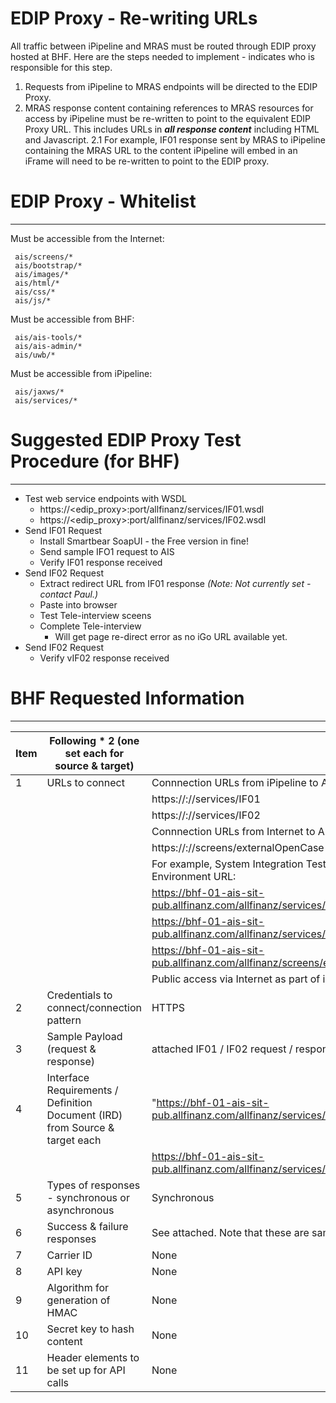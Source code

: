 # EDIP Proxy - Re-writing URLs
All traffic between iPipeline and MRAS must be routed through EDIP proxy hosted at BHF. Here are the steps needed to implement - _<responsible>_ indicates who is responsible for this step.
1. Requests from iPipeline to MRAS endpoints will be directed to the EDIP Proxy. ___<iPipeline>___ 
2. MRAS response content containing references to MRAS resources for access by iPipeline must be re-written to point to the equivalent EDIP Proxy URL. This includes URLs in **_all response content_** including HTML and Javascript. ___<Brighthouse>___
2.1 For example, IF01 response sent by MRAS to iPipeline containing the MRAS URL to the content iPipeline will embed in an iFrame will need to be re-written to point to the EDIP proxy. ___<Brighthouse>___

# EDIP Proxy - Whitelist
---
Must be accessible from the Internet:
```
 ais/screens/*
 ais/bootstrap/*
 ais/images/*
 ais/html/*
 ais/css/*
 ais/js/*
```
Must be accessible from BHF:
```
 ais/ais-tools/*
 ais/ais-admin/*
 ais/uwb/*
```
Must be accessible from iPipeline:
```
 ais/jaxws/*
 ais/services/*
```

# Suggested EDIP Proxy Test Procedure (for BHF)
----
* Test web service endpoints with WSDL
  * https://<edip_proxy>:port/allfinanz/services/IF01.wsdl
  * https://<edip_proxy>:port/allfinanz/services/IF02.wsdl
* Send IF01 Request
  * Install Smartbear SoapUI - the Free version in fine! 
  * Send sample IFO1 request to AIS 
  * Verify IF01 response received
* Send IF02 Request
  * Extract redirect URL from IF01 response _(Note: Not currently set - contact Paul.)_
  * Paste into browser
  * Test Tele-interview sceens
  * Complete Tele-interview 
    * Will get page re-direct error as no iGo URL available yet.
* Send IF02 Request
  * Verify vIF02 response received

# BHF Requested Information
----
|Item |Following * 2 (one set each for source & target)        | |
|-----|--------------------------------------------------------|-|
|1	  |URLs to connect	                                       |Connnection URLs from iPipeline to AIS|
|     |                                                        |https://<hostname>:<port>/<context>/services/IF01|
|     |                                                        |https://<hostname>:<port>/<context>/services/IF02|
|     |                                                        |Connnection URLs from Internet to AIS|
|     |                                     |https://<hostname>:<port>/<context>/screens/externalOpenCase|
|     |                                     |For example, System Integration Testing (SIT) Environment URL:|
|     |                                     |https://bhf-01-ais-sit-pub.allfinanz.com/allfinanz/services/IF01|
|     |                                     |https://bhf-01-ais-sit-pub.allfinanz.com/allfinanz/services/IF02|
|     |                                     |https://bhf-01-ais-sit-pub.allfinanz.com/allfinanz/screens/externalOpenCase
|     |                                     |Public access via Internet as part of iPipeline Plan B
|2	  |Credentials to connect/connection pattern|	HTTPS
|3	  |Sample Payload (request & response)|	attached IF01 / IF02 request / response samples
|4    |Interface Requirements / Definition Document (IRD) from Source & target each|"https://bhf-01-ais-sit-pub.allfinanz.com/allfinanz/services/IF01.wsdl
|     |                                     |https://bhf-01-ais-sit-pub.allfinanz.com/allfinanz/services/IF02.wsdl"
|5	  |Types of responses - synchronous or asynchronous	|Synchronous
|6	  |Success & failure responses	|See attached. Note that these are samples only.
|7	  |Carrier ID	|None
|8	  |API key	|None
|9	  |Algorithm for generation of HMAC	|None
|10	  |Secret key to hash content	|None
|11	  |Header elements to be set up for API calls |None
